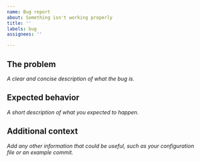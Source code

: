 ```yaml
---
name: Bug report
about: Something isn't working properly
title: ''
labels: bug
assignees: ''

---
```


## The problem

*A clear and concise description of what the bug is.*

## Expected behavior

*A short description of what you expected to happen.*

## Additional context

*Add any other information that could be useful, such as your configuration file or an example commit.*
